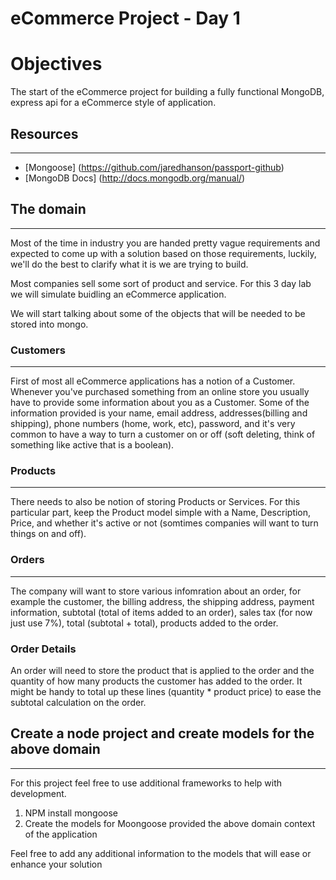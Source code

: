 eCommerce Project - Day 1
=================

# Objectives

The start of the eCommerce project for building a fully functional MongoDB, express api for a eCommerce style of application.


## Resources
----

* [Mongoose] (https://github.com/jaredhanson/passport-github)
* [MongoDB Docs] (http://docs.mongodb.org/manual/)


## The domain
----

Most of the time in industry you are handed pretty vague requirements and expected to come up with a solution based on those requirements, luckily, we'll do the best to clarify what it is we are trying to build.  

Most companies sell some sort of product and service. For this 3 day lab we will simulate buidling an eCommerce application. 

We will start talking about some of the objects that will be needed to be stored into mongo.

### Customers
----

First of most all eCommerce applications has a notion of a Customer.  Whenever you've purchased something from an online store you usually have to provide some information about you as a Customer.  Some of the information provided is your name, email address, addresses(billing and shipping), phone numbers (home, work, etc), password, and it's very common to have a way to turn a customer on or off (soft deleting, think of something like active that is a boolean).


### Products
----

There needs to also be notion of storing Products or Services.  For this particular part, keep the Product model simple with a Name, Description, Price, and whether it's active or not (somtimes companies will want to turn things on and off).


### Orders
----

The company will want to store various infomration about an order, for example the customer, the billing address, the shipping address, payment information, subtotal (total of items added to an order), sales tax (for now just use 7%), total (subtotal + total), products added to the order.

### Order Details

An order will need to store the product that is applied to the order and the quantity of how many products the customer has added to the order.  It might be handy to total up these lines (quantity * product price) to ease the subtotal calculation on the order.


## Create a node project and create models for the above domain
----

For this project feel free to use additional frameworks to help with development. 

1. NPM install mongoose
2. Create the models for Moongoose provided the above domain context of the application

Feel free to add any additional information to the models that will ease or enhance your solution




